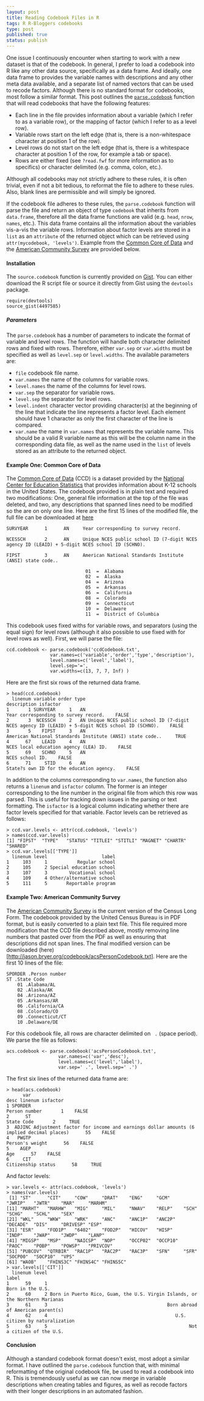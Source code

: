 ```yaml
--- 
layout: post
title: Reading Codebook Files in R
tags: R R-Bloggers codebooks
type: post
published: true
status: publish
---
```


One issue I continuously encounter when starting to work with a new dataset is that of the codebook. In general, I prefer to load a codebook into R like any other data source, specifically as a data frame. And ideally, one data frame to provides the variable names with descriptions and any other meta data available, and a separate list of named vectors that can be used to recode factors. Although there is no standard format for codebooks, most follow a similar format. This post outlines the [`parse.codebook`](https://gist.github.com/4497585) function that will read codebooks that have the following features:

* Each line in the file provides information about a variable (which I refer to as a variable row), or the mapping of factor (which I refer to as a level row).
* Variable rows start on the left edge (that is, there is a non-whitespace character at position 1 of the row).
* Level rows do not start on the left edge (that is, there is a whitespace character at position 1 of the row, for example a tab or space).
* Rows are either fixed (see `?read.fwf` for more information as to specifics) or character delimited (e.g. comma, colon, etc.).

Although all codebooks may not strictly adhere to these rules, it is often trivial, even if not a bit tedious, to reformat the file to adhere to these rules. Also, blank lines are permissible and will simply be ignored.

If the codebook file adheres to these rules, the `parse.codebook` function will parse the file and return an object of type `codebook` that inherits from `data.frame`, therefore all the data frame functions are valid (e.g. `head`, `nrow`, `names`, etc.). This data frame contains all the information about the variables vis-a-vis the variable rows. Information about factor levels are stored in a `list` as an `attribute` of the returned object which can be retrieved using `attr(mycodebook, 'levels')`. Example from the [Common Core of Data](http://nces.ed.gov/ccd/) and the [American Community Survey](http://www.census.gov/acs/www/) are provided below.

#### Installation

The `source.codebook` function is currently provided on [Gist](https://gist.github.com/4497585). You can either download the R script file or source it directly from Gist using the `devtools` package.

	require(devtools)
	source_gist(4497585)

##### Parameters

The `parse.codebook` has a number of parameters to indicate the format of variable and level rows. The function will handle both character delimited rows and fixed with rows. Therefore, either `var.sep` or `var.widths` must be specified as well as `level.sep` or `level.widths`. The available parameters are:

* `file` codebook file name.
* `var.names` the name of the columns for variable rows.
* `level.names` the name of the columns for level rows.
* `var.sep` the separator for variable rows.
* `level.sep` the separator for level rows.
* `level.indent` character vector providing character(s) at the beginning of the line that indicate the line represents a factor level. Each element should have 1 character as only the first character of the line is compared.
* `var.name` the name in `var.names` that represents the variable name. This should be a valid R variable name as this will be the column name in the corresponding data file, as well as the name used in the `list` of levels stored as an attribute to the returned object.

#### Example One: Common Core of Data

The [Common Core of Data](http://nces.ed.gov/ccd/) (CCD) is a dataset provided by the [National Center for Education Statistics](http://nces.ed.gov/) that provides information about K-12 schools in the United States. The codebook provided is in plain text and required two modifications: One, general file information at the top of the file was deleted, and two, any descriptions that spanned lines need to be modified so the are on only one line. Here are the first 15 lines of the modified file, the full file can be downloaded at [here](http://jason.bryer.org/codebooks/ccdCodebook.txt)

	SURVYEAR      1      AN     Year corresponding to survey record.

	NCESSCH       2      AN     Unique NCES public school ID (7-digit NCES agency ID (LEAID) + 5-digit NCES school ID (SCHNO).    

	FIPST         3      AN     American National Standards Institute (ANSI) state code..

	                             01  =  Alabama        
	                             02  =  Alaska          
	                             04  =  Arizona
	                             05  =  Arkansas       
	                             06  =  California      
	                             08  =  Colorado
	                             09  =  Connecticut    
	                             10  =  Delaware        
	                             11  =  District of Columbia

This codebook uses fixed withs for variable rows, and separators (using the equal sign) for level rows (although it also possible to use fixed with for level rows as well). First, we will parse the file:

	ccd.codebook <- parse.codebook('ccdCodebook.txt', 
					var.names=c('variable','order','type','description'),
					level.names=c('level','label'),
					level.sep='=', 
					var.widths=c(13, 7, 7, Inf) )

Here are the first six rows of the returned data frame. 

	> head(ccd.codebook)
	  linenum variable order type                                                                                    description isfactor
	1       1 SURVYEAR     1   AN                                                           Year corresponding to survey record.    FALSE
	2       3  NCESSCH     2   AN Unique NCES public school ID (7-digit NCES agency ID (LEAID) + 5-digit NCES school ID (SCHNO).    FALSE
	3       5    FIPST     3   AN                                      American National Standards Institute (ANSI) state code..     TRUE
	4      67    LEAID     4   AN                                                          NCES local education agency (LEA) ID.    FALSE
	5      69    SCHNO     5   AN                                                                                NCES school ID.    FALSE
	6      71     STID     6   AN                                                       State?s own ID for the education agency.    FALSE

In addition to the columns corresponding to `var.names`, the function also returns a `linenum` and `isfactor` column. The former is an integer corresponding to the line number in the original file from which this row was parsed. This is useful for tracking down issues in the parsing or text formatting. The `isfactor` is a logical column indicating whether there are factor levels specified for that variable. Factor levels can be retrieved as follows:

	> ccd.var.levels <- attr(ccd.codebook, 'levels')
	> names(ccd.var.levels)
	[1] "FIPST"  "TYPE"   "STATUS" "TITLEI" "STITLI" "MAGNET" "CHARTR" "SHARED"
	> ccd.var.levels[['TYPE']]
	  linenum level                    label
	1     103     1           Regular school
	2     105     2 Special education school
	3     107     3        Vocational school
	4     109     4 Other/alternative school
	5     111     5       Reportable program

#### Example Two: American Community Survey

The [American Community Survey](http://www.census.gov/acs/www/) is the current version of the Census Long Form. The codebook provided by the United Census Bureau is in PDF format, but is easily converted to a plain text file. This file required more modification that the CCD file described above, mostly removing line numbers that pasted over from the PDF as well as ensuring that descriptions did not span lines. The final modified version can be downloaded (here)[http://jason.bryer.org/codebook/acsPersonCodebook.txt]. Here are the first 10 lines of the file:

	SPORDER .Person number
	ST .State Code
		01 .Alabama/AL
		02 .Alaska/AK
		04 .Arizona/AZ
		05 .Arkansas/AR
		06 .California/CA
		08 .Colorado/CO
		09 .Connecticut/CT
		10 .Delaware/DE

For this codebook file, all rows are character delimited on ` .` (space period). We parse the file as follows:

	acs.codebook <- parse.codebook('acsPersonCodebook.txt', 
					   var.names=c('var','desc'), 
					   level.names=c('level','label'),
					   var.sep=' .', level.sep=' .')

The first six lines of the returned data frame are:

	> head(acs.codebook)
	      var                                                                                desc linenum isfactor
	1 SPORDER                                                                       Person number       1    FALSE
	2      ST                                                                          State Code       2     TRUE
	3  ADJINC Adjustment factor for income and earnings dollar amounts (6 implied decimal places)      55    FALSE
	4   PWGTP                                                                     Person's weight      56    FALSE
	5    AGEP                                                                                 Age      57    FALSE
	6     CIT                                                                  Citizenship status      58     TRUE

And factor levels:

	> var.levels <- attr(acs.codebook, 'levels')
	> names(var.levels)
	 [1] "ST"      "CIT"     "COW"     "DRAT"    "ENG"     "GCM"     "JWRIP"   "JWTR"    "MAR"     "MARHM"  
	[11] "MARHT"   "MARHW"   "MIG"     "MIL"     "NWAV"    "RELP"    "SCH"     "SCHG"    "SCHL"    "SEX"    
	[21] "WKL"     "WKW"     "WRK"     "ANC"     "ANC1P"   "ANC2P"   "DECADE"  "DIS"     "DRIVESP" "ESP"    
	[31] "ESR"     "FOD1P"   "6402"    "FOD2P"   "HICOV"   "HISP"    "INDP"    "JWAP"    "JWDP"    "LANP"   
	[41] "MIGSP"   "MSP"     "NAICSP"  "NOP"     "OCCP02"  "OCCP10"  "PAOC"    "POBP"    "POWSP"   "PRIVCOV"
	[51] "PUBCOV"  "QTRBIR"  "RAC1P"   "RAC2P"   "RAC3P"   "SFN"     "SFR"     "SOCP00"  "SOCP10"  "VPS"    
	[61] "WAOB"    "FHINS3C" "FHINS4C" "FHINS5C"
	> var.levels[['CIT']]
	  linenum level                                                                        label
	1      59     1                                                             Born in the U.S.
	2      60     2 Born in Puerto Rico, Guam, the U.S. Virgin Islands, or the Northern Marianas
	3      61     3                                            Born abroad of American parent(s)
	4      62     4                                               U.S. citizen by naturalization
	5      63     5                                                    Not a citizen of the U.S.

#### Conclusion

Although a standard codebook format doesn't exist, most adopt a similar format. I have outlined the `parse.codebook` function that, with minimal reformatting of the original codebook file, be used to read a codebook into R. This is tremendously useful as we can now merge in variable descriptions when creating tables and figures, as well as recode factors with their longer descriptions in an automated fashion.

